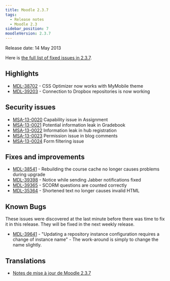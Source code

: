 ```yaml
---
title: Moodle 2.3.7
tags:
  - Release notes
  - Moodle 2.3
sidebar_position: 7
moodleVersion: 2.3.7
---
```

Release date: 14 May 2013

Here is [the full list of fixed issues in 2.3.7](https://tracker.moodle.org/secure/IssueNavigator!executeAdvanced.jspa?jqlQuery=project+%3D+mdl+AND+resolution+%3D+fixed+AND+fixVersion+in+%28%222.3.7%22%29+ORDER+BY+priority+DESC&runQuery=true&clear=true).

## Highlights

- [MDL-38702](https://tracker.moodle.org/browse/MDL-38702) - CSS Optimizer now works with MyMobile theme
- [MDL-39203](https://tracker.moodle.org/browse/MDL-39203) - Connection to Dropbox repositories is now working

## Security issues

- [MSA-13-0020](https://moodle.org/mod/forum/discuss.php?d=228930) Capability issue in Assignment
- [MSA-13-0021](https://moodle.org/mod/forum/discuss.php?d=228931) Potential information leak in Gradebook
- [MSA-13-0022](https://moodle.org/mod/forum/discuss.php?d=228933) Information leak in hub registration
- [MSA-13-0023](https://moodle.org/mod/forum/discuss.php?d=228934) Permission issue in blog comments
- [MSA-13-0024](https://moodle.org/mod/forum/discuss.php?d=228935) Form filtering issue

## Fixes and improvements

- [MDL-38541](https://tracker.moodle.org/browse/MDL-38541) - Rebuilding the course cache no longer causes problems during upgrade
- [MDL-39398](https://tracker.moodle.org/browse/MDL-39398) - Notice while sending Jabber notifications fixed
- [MDL-39365](https://tracker.moodle.org/browse/MDL-39365) - SCORM questions are counted correctly
- [MDL-35364](https://tracker.moodle.org/browse/MDL-35364) - Shortened text no longer causes invalid HTML

## Known Bugs

These issues were discovered at the last minute before there was time to fix it in this release.  They will be fixed in the next weekly release.

- [MDL-39641](https://tracker.moodle.org/browse/MDL-39641) - "Updating a repository instance configuration requires a change of instance name"   - The work-around is simply to change the name slightly.

## Translations

- [Notes de mise à jour de Moodle 2.3.7](https://docs.moodle.org/fr/Notes_de_mise_à_jour_de_Moodle_2.3.7)
